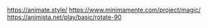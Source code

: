 https://animate.style/
https://www.minimamente.com/project/magic/
https://animista.net/play/basic/rotate-90
